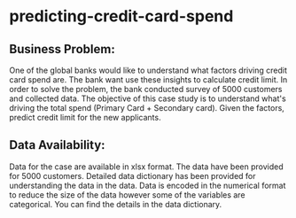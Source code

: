 # predicting-credit-card-spend

## Business Problem:
One of the global banks would like to understand what factors driving credit card spend are. The bank want use these insights to calculate credit limit. In order to solve the problem, the bank conducted survey of 5000 customers and collected data.
The objective of this case study is to understand what's driving the total spend (Primary Card + Secondary card). Given the factors, predict credit limit for the new applicants.

## Data Availability:
Data for the case are available in xlsx format.
The data have been provided for 5000 customers.
Detailed data dictionary has been provided for understanding the data in the data.
Data is encoded in the numerical format to reduce the size of the data however some of the variables are categorical. You can find the details in the data dictionary.
